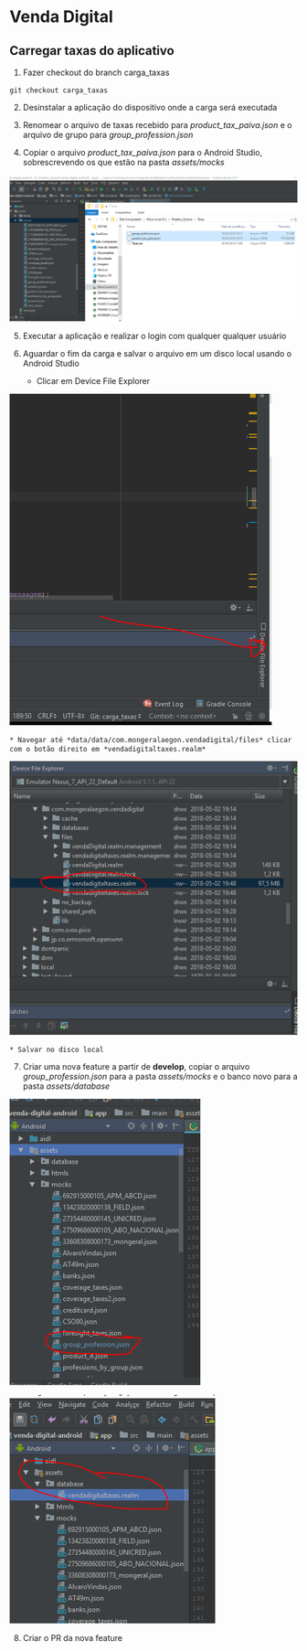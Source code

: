 # Venda Digital

## Carregar taxas do aplicativo

1. Fazer checkout do branch carga_taxas
```
git checkout carga_taxas
```
2. Desinstalar a aplicação do dispositivo onde a carga será executada

3. Renomear o arquivo de taxas recebido para *product\_tax\_paiva.json* e o arquivo de grupo para *group\_profession.json*

4. Copiar o arquivo *product\_tax\_paiva.json* para o Android Studio, sobrescrevendo os que estão na pasta *assets/mocks*

![](./image1.png?raw=true)

5. Executar a aplicação e realizar o login com qualquer qualquer usuário

6. Aguardar o fim da carga e salvar o arquivo em um disco local usando o Android Studio

    * Clicar em Device File Explorer

![](./image2.png?raw=true)

    * Navegar até *data/data/com.mongeralaegon.vendadigital/files* clicar com o botão direito em *vendadigitaltaxes.realm*

![](./image3.png?raw=true)

    * Salvar no disco local

7. Criar uma nova feature a partir de **develop**, copiar o arquivo *group_profession.json* para a pasta *assets/mocks* e o banco novo para a pasta *assets/database*

![](./image4.png?raw=true)

![](./image5.png?raw=true)

8. Criar o PR da nova feature
